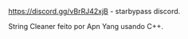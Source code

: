 https://discord.gg/vBrRJ42xjB - starbypass discord.


String Cleaner feito por Apn Yang usando C++.
